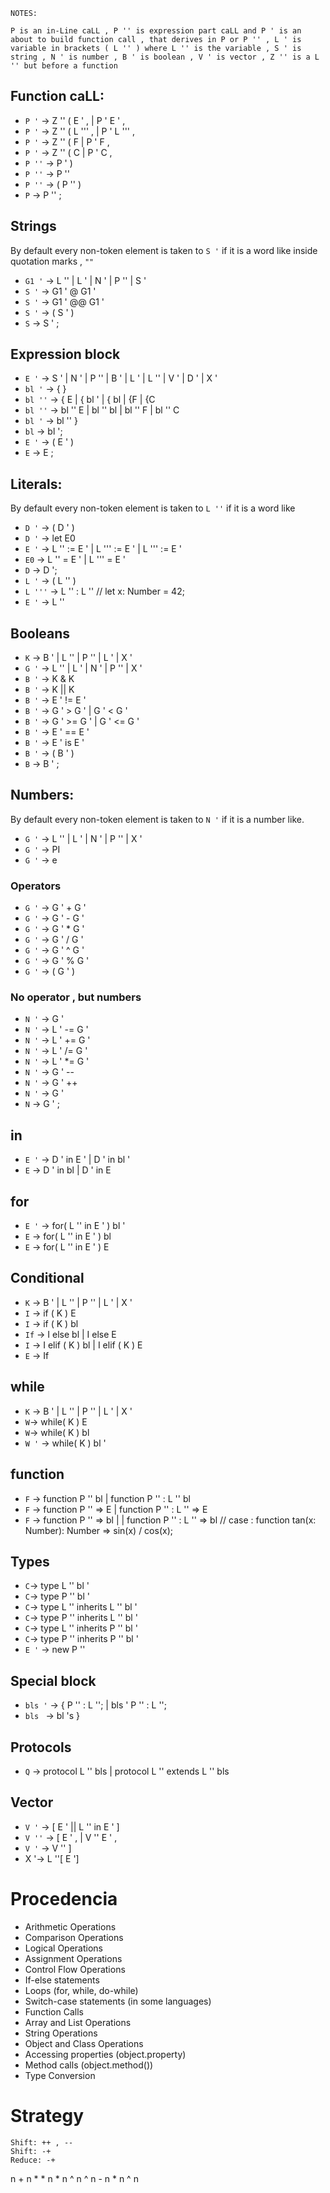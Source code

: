 
`NOTES:`

    P is an in-Line caLL , P '' is expression part caLL and P ' is an about to build function call , that derives in P or P '' , L ' is variable in brackets ( L '' ) where L '' is the variable , S ' is string , N ' is number , B ' is boolean , V ' is vector , Z '' is a L '' but before a function

## Function caLL:
 
* `P '` -> Z '' ( E ' , $|$ P ' E ' ,
* `P '` -> Z '' ( L ''' , $|$ P ' L ''' ,
* `P '` -> Z '' ( F  $|$ P ' F ,
* `P '` -> Z '' ( C  $|$ P ' C  ,
* `P ''` -> P ' )
* `P ''` -> P '' 
* `P ''` -> ( P '' )
* `P` -> P '' ;

## Strings

By default every non-token element is taken to `S '` if it is a word like inside quotation marks , `""`

* `G1 '` -> L '' $|$ L ' $|$ N ' $|$ P '' $|$ S '
* `S '` -> G1 ' @ G1 ' 
* `S '` -> G1 ' @@ G1 ' 
* `S '` -> ( S ' )
* `S` -> S ' ;

## Expression block

* `E '` -> S ' $|$ N ' $|$ P '' $|$ B ' $|$ L ' $|$ L '' $|$ V ' $|$ D ' $|$ X '
* `bl '` -> { }
* `bl ''` -> { E $|$ { bl ' $|$ { bl $|$ {F $|$ {C   
* `bl ''` -> bl '' E $|$ bl '' bl $|$ bl '' F $|$ bl '' C    
* `bl '` -> bl '' }
* `bl` -> bl ';
* `E '` -> ( E ' )
* `E`  -> E ;

## Literals:

By default every non-token element is taken to `L ''` if it is a word like

* `D '` -> ( D ' )
* `D '` -> let E0
* `E '` -> L '' := E ' $|$ L ''' := E ' $|$ L ''' := E '
* `E0` -> L '' = E ' $|$ L ''' = E '
* `D` -> D '; 
* `L '` -> ( L '' ) 
* `L '''` -> L '' : L '' // let x: Number = 42;
* `E '` -> L ''

## Booleans

* `K` -> B ' $|$ L '' $|$ P '' $|$ L ' $|$ X '
* `G '` -> L '' $|$ L ' $|$ N ' $|$ P '' $|$ X '
* `B '` -> K & K
* `B '` -> K || K
* `B '` -> E ' != E ' 
* `B '` ->  G ' > G ' $|$ G ' < G '
* `B '` ->  G ' >= G ' $|$ G ' <= G '
* `B '` -> E ' == E ' 
* `B '` ->  E ' is E '
* `B '` -> ( B ' )
* `B` -> B ' ; 

## Numbers:

By default every non-token element is taken to `N '` if it is a number like.

* `G '` -> L '' $|$ L ' $|$ N ' $|$ P '' $|$ X '
* `G '` -> PI
* `G '` -> e 

### Operators

* `G '` -> G ' +  G '
* `G '` -> G ' -  G '
* `G '` -> G ' *  G '
* `G '` -> G ' /  G '
* `G '` -> G ' ^  G '
* `G '` -> G ' %  G '
* `G '` -> ( G ' )
### No operator , but numbers

* `N '` -> G '
* `N '` -> L ' -= G '
* `N '` -> L ' += G '
* `N '` -> L ' /= G '
* `N '` -> L ' *= G '
* `N '` -> G ' --
* `N '` -> G ' ++
* `N '` -> G '
* `N` -> G ' ; 

## in

* `E '` -> D ' in E ' $|$ D ' in bl ' 
* `E` -> D ' in bl $|$ D ' in E

## for

* `E '` -> for( L '' in E ' ) bl '
* `E` -> for( L '' in E ' ) bl
* `E` -> for( L '' in E ' ) E

##  Conditional

* `K` -> B ' $|$ L '' $|$ P '' $|$ L ' $|$ X '
* `I` -> if ( K ) E
* `I` -> if ( K ) bl
* `If` -> I else bl $|$ I else E
* `I` -> I elif ( K ) bl $|$ I  elif ( K ) E
* `E` -> If

## while

* `K` -> B ' $|$ L '' $|$ P '' $|$ L ' $|$ X '
* `W`-> while( K ) E
* `W`-> while( K ) bl
* `W '` -> while( K ) bl '

## function

* `F` -> function P '' bl $|$ function P '' : L '' bl
* `F` -> function P '' => E $|$ function P '' : L '' => E
* `F` -> function P '' => bl $|$ $|$ function P '' : L '' => bl  // case : function tan(x: Number): Number => sin(x) / cos(x);
  
## Types

* `C`-> type L '' bl '
* `C`-> type P '' bl ' 
* `C`-> type L '' inherits L '' bl '
* `C`-> type P '' inherits L '' bl '
* `C`-> type L '' inherits P '' bl '
* `C`-> type P '' inherits P '' bl '
* `E '` -> new P ''

## Special block

* `bls '` -> { P '' : L ''; $|$ bls ' P '' : L '';
* `bls ` -> bl 's }

## Protocols

* `Q` -> protocol L '' bls $|$ protocol L '' extends L '' bls

## Vector

* `V '` -> [ E ' || L '' in E ' ]
* `V ''` -> [ E ' , $|$ V '' E ' ,
* `V '` -> V '' ]
* X '-> L ''[ E ']

# Procedencia

 * Arithmetic Operations
 * Comparison Operations
 * Logical Operations
 * Assignment Operations
 * Control Flow Operations
 * If-else statements
 * Loops (for, while, do-while)
 * Switch-case statements (in some languages)
 * Function Calls
 * Array and List Operations
 * String Operations
 * Object and Class Operations
 * Accessing properties (object.property)
 * Method calls (object.method())
 * Type Conversion


# Strategy

    Shift: ++ , --
    Shift: -+
    Reduce: -+

n + n * * n * n ^ n ^ n - n * n ^ n

